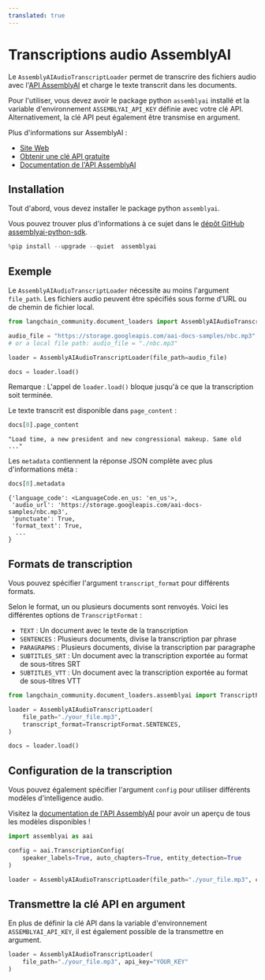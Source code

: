 ```yaml
---
translated: true
---
```


# Transcriptions audio AssemblyAI

Le `AssemblyAIAudioTranscriptLoader` permet de transcrire des fichiers audio avec l'[API AssemblyAI](https://www.assemblyai.com) et charge le texte transcrit dans les documents.

Pour l'utiliser, vous devez avoir le package python `assemblyai` installé et la variable d'environnement `ASSEMBLYAI_API_KEY` définie avec votre clé API. Alternativement, la clé API peut également être transmise en argument.

Plus d'informations sur AssemblyAI :

- [Site Web](https://www.assemblyai.com/)
- [Obtenir une clé API gratuite](https://www.assemblyai.com/dashboard/signup)
- [Documentation de l'API AssemblyAI](https://www.assemblyai.com/docs)

## Installation

Tout d'abord, vous devez installer le package python `assemblyai`.

Vous pouvez trouver plus d'informations à ce sujet dans le [dépôt GitHub assemblyai-python-sdk](https://github.com/AssemblyAI/assemblyai-python-sdk).

```python
%pip install --upgrade --quiet  assemblyai
```

## Exemple

Le `AssemblyAIAudioTranscriptLoader` nécessite au moins l'argument `file_path`. Les fichiers audio peuvent être spécifiés sous forme d'URL ou de chemin de fichier local.

```python
from langchain_community.document_loaders import AssemblyAIAudioTranscriptLoader

audio_file = "https://storage.googleapis.com/aai-docs-samples/nbc.mp3"
# or a local file path: audio_file = "./nbc.mp3"

loader = AssemblyAIAudioTranscriptLoader(file_path=audio_file)

docs = loader.load()
```

Remarque : L'appel de `loader.load()` bloque jusqu'à ce que la transcription soit terminée.

Le texte transcrit est disponible dans `page_content` :

```python
docs[0].page_content
```

```output
"Load time, a new president and new congressional makeup. Same old ..."
```

Les `metadata` contiennent la réponse JSON complète avec plus d'informations méta :

```python
docs[0].metadata
```

```output
{'language_code': <LanguageCode.en_us: 'en_us'>,
 'audio_url': 'https://storage.googleapis.com/aai-docs-samples/nbc.mp3',
 'punctuate': True,
 'format_text': True,
  ...
}
```

## Formats de transcription

Vous pouvez spécifier l'argument `transcript_format` pour différents formats.

Selon le format, un ou plusieurs documents sont renvoyés. Voici les différentes options de `TranscriptFormat` :

- `TEXT` : Un document avec le texte de la transcription
- `SENTENCES` : Plusieurs documents, divise la transcription par phrase
- `PARAGRAPHS` : Plusieurs documents, divise la transcription par paragraphe
- `SUBTITLES_SRT` : Un document avec la transcription exportée au format de sous-titres SRT
- `SUBTITLES_VTT` : Un document avec la transcription exportée au format de sous-titres VTT

```python
from langchain_community.document_loaders.assemblyai import TranscriptFormat

loader = AssemblyAIAudioTranscriptLoader(
    file_path="./your_file.mp3",
    transcript_format=TranscriptFormat.SENTENCES,
)

docs = loader.load()
```

## Configuration de la transcription

Vous pouvez également spécifier l'argument `config` pour utiliser différents modèles d'intelligence audio.

Visitez la [documentation de l'API AssemblyAI](https://www.assemblyai.com/docs) pour avoir un aperçu de tous les modèles disponibles !

```python
import assemblyai as aai

config = aai.TranscriptionConfig(
    speaker_labels=True, auto_chapters=True, entity_detection=True
)

loader = AssemblyAIAudioTranscriptLoader(file_path="./your_file.mp3", config=config)
```

## Transmettre la clé API en argument

En plus de définir la clé API dans la variable d'environnement `ASSEMBLYAI_API_KEY`, il est également possible de la transmettre en argument.

```python
loader = AssemblyAIAudioTranscriptLoader(
    file_path="./your_file.mp3", api_key="YOUR_KEY"
)
```
